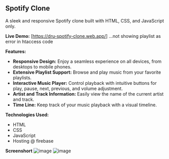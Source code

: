 ## Spotify Clone

A sleek and responsive Spotify clone built with HTML, CSS, and JavaScript only.

**Live Demo:** [https://dru-spotify-clone.web.app/] ...not showing playlist as error in htaccess code


**Features:**

* **Responsive Design:** Enjoy a seamless experience on all devices, from desktops to mobile phones.
* **Extensive Playlist Support:** Browse and play music from your favorite playlists.
* **Interactive Music Player:** Control playback with intuitive buttons for play, pause, next, previous, and volume adjustment.
* **Artist and Track Information:** Easily view the name of the current artist and track.
* **Time Line:** Keep track of your music playback with a visual timeline.

**Technologies Used:**

* HTML
* CSS
* JavaScript
* Hosting @ firebase


**Screenshort**
![image](https://github.com/user-attachments/assets/f98112d6-ff7f-4e9a-97f0-4a9d43664224)
![image](https://github.com/user-attachments/assets/203a6707-5b7e-4512-98e5-c79400e3948a)
